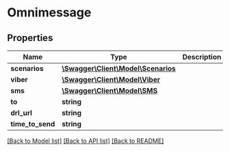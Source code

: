 # Omnimessage

## Properties
Name | Type | Description | Notes
------------ | ------------- | ------------- | -------------
**scenarios** | [**\Swagger\Client\Model\Scenarios**](Scenarios.md) |  | 
**viber** | [**\Swagger\Client\Model\Viber**](Viber.md) |  | [optional] 
**sms** | [**\Swagger\Client\Model\SMS**](SMS.md) |  | [optional] 
**to** | **string** |  | 
**drl_url** | **string** |  | [optional] 
**time_to_send** | **string** |  | [optional] 

[[Back to Model list]](../README.md#documentation-for-models) [[Back to API list]](../README.md#documentation-for-api-endpoints) [[Back to README]](../README.md)


